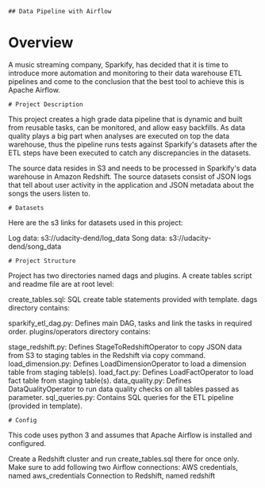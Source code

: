 	## Data Pipeline with Airflow 

# Overview

A music streaming company, Sparkify, has decided that it is time to introduce more automation and monitoring to their data warehouse ETL pipelines and come to the conclusion that the best tool to achieve this is Apache Airflow.

	# Project Description

This project creates a high grade data pipeline that is dynamic and built from reusable tasks, can be monitored, and allow easy backfills. As data quality plays a big part when analyses are executed on top the data warehouse, thus the pipeline runs tests against Sparkify's datasets after the ETL steps have been executed to catch any discrepancies in the datasets.

The source data resides in S3 and needs to be processed in Sparkify's data warehouse in Amazon Redshift. The source datasets consist of JSON logs that tell about user activity in the application and JSON metadata about the songs the users listen to.

	# Datasets

Here are the s3 links for datasets used in this project:

Log data: s3://udacity-dend/log_data Song data: s3://udacity-dend/song_data

	# Project Structure
Project has two directories named dags and plugins. A create tables script and readme file are at root level:

create_tables.sql: SQL create table statements provided with template.
dags directory contains:

sparkify_etl_dag.py: Defines main DAG, tasks and link the tasks in required order.
plugins/operators directory contains:

stage_redshift.py: Defines StageToRedshiftOperator to copy JSON data from S3 to staging tables in the Redshift via copy command.
load_dimension.py: Defines LoadDimensionOperator to load a dimension table from staging table(s).
load_fact.py: Defines LoadFactOperator to load fact table from staging table(s).
data_quality.py: Defines DataQualityOperator to run data quality checks on all tables passed as parameter.
sql_queries.py: Contains SQL queries for the ETL pipeline (provided in template).

	# Config
This code uses python 3 and assumes that Apache Airflow is installed and configured.

Create a Redshift cluster and run create_tables.sql there for once only.
Make sure to add following two Airflow connections:
AWS credentials, named aws_credentials
Connection to Redshift, named redshift
